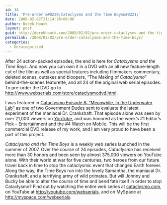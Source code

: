 ```yaml
---
id: 34
title: 'Pre-order &#8220;Cataclysmo and the Time Boys&#8221;'
date: 2008-02-02T21:14:38+00:00
author: Derek Houck
layout: post
guid: http://derekhouck.com/2008/02/02/pre-order-cataclysmo-and-the-time-boys/
permalink: /2008/02/02/pre-order-cataclysmo-and-the-time-boys/
categories:
  - Uncategorized
---
```

After 24 action-packed episodes, the end is here for _Cataclysmo and the Time Boys_. And now you can own it in a DVD with an all new feature-length cut of the film as well as special features including filmmakers commentary, deleted scenes, outtakes and bloopers, &#8220;The Making of _Cataclysmo_&#8221; behind-the-scenes featurette, and all 24 of the original web serial episodes. To pre-order the DVD go to <http://www.webserials.com/store/cataclysmodvd.html>.

I was featured in [Cataclysmo Episode 8: &#8220;Meanwhile, In the Underwater Lab&#8221;](http://youtube.com/watch?v=WHG-TIvZNq4) as one of two Government Dudes sent to evaluate the latest experiment of the maniacal Dr. Crankshaft. That episode alone was seen by over 21,000 viewers on [YouTube](http://youtube.com/), and was honored as the week&#8217;s #1 Editor&#8217;s Pick &#8211; Entertainment and the #4 Watch on Mobile. This will be the first commercial DVD release of my work, and I am very proud to have been a part of this project.

_Cataclysmo and the Time Boys_ is a weekly web series launched in the summer of 2007. Over the course of 24 episodes, _Cataclysmo_ has received more than 30 honors and been seen by almost 375,000 viewers on YouTube alone. With their world at war for five centuries, two heroes from our future travel back in time to stop the cataclysmic event that changed Earth forever. Along the way, the Time Boys run into the lovely Samantha, the maniacal Dr. Crankshaft, and a terrifying army of wild primates. But will Johnny and Bucky be able to alter the course of time and bend fate itself in order to stop Cataclysmo? Find out by watching the entire web series at [cataclysmo.com](http://cataclysmo.com), on YouTube at <http://youtube.com/webserials>, and on MySpace at <http://myspace.com/webserials>.